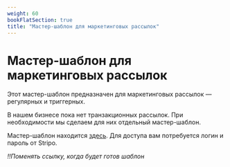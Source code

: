 ```yaml
---
weight: 60
bookFlatSection: true
title: "Мастер-шаблон для маркетинговых рассылок"
---
```

# Мастер-шаблон для маркетинговых рассылок

Этот мастер-шаблон предназначен для маркетинговых рассылок &#x2014; регулярных и триггерных. 

В нашем бизнесе пока нет транзакционных рассылок. При необходимости мы сделаем для них отдельный мастер-шаблон.

Мастер-шаблон находится [здесь](https://my.stripo.email/cabinet/#/template-editor/?emailId=4474142&projectId=3722&type=EMAIL&templateProjectId=470969). Для доступа вам потребуется логин и пароль от Stripo. 

*!!Поменять ссылку, когда будет готов шаблон*

